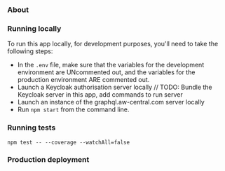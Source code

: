 ### About

### Running locally

To run this app locally, for development purposes, you'll need to take the following steps:

- In the `.env` file, make sure that the variables for the development environment are UNcommented out, and the variables for the production environment ARE commented out.
- Launch a Keycloak authorisation server locally // TODO: Bundle the Keycloak server in this app, add commands to run server
- Launch an instance of the graphql.aw-central.com server locally
- Run `npm start` from the command line.

### Running tests

`npm test -- --coverage --watchAll=false`

### Production deployment
